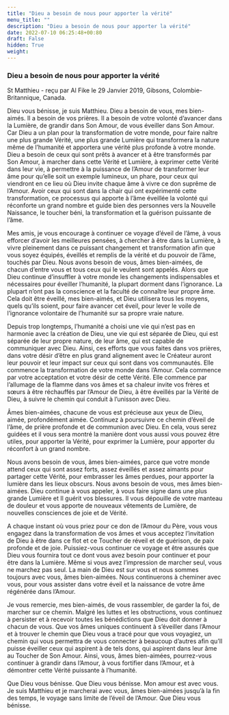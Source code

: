 ```yaml
---
title: "Dieu a besoin de nous pour apporter la vérité"
menu_title: ""
description: "Dieu a besoin de nous pour apporter la vérité"
date: 2022-07-10 06:25:48+00:80
draft: False
hidden: True
weight:
---
```

### Dieu a besoin de nous pour apporter la vérité

St Matthieu - reçu par Al Fike le 29 Janvier 2019, Gibsons, Colombie-Britannique, Canada.

Dieu vous bénisse, je suis Matthieu. Dieu a besoin de vous, mes bien-aimés. Il a besoin de vos prières. Il a besoin de votre volonté d’avancer dans la Lumière, de grandir dans Son Amour, de vous éveiller dans Son Amour. Car Dieu a un plan pour la transformation de votre monde, pour faire naître une plus grande Vérité, une plus grande Lumière qui transformera la nature même de l’humanité et apportera une vérité plus profonde à votre monde. Dieu a besoin de ceux qui sont prêts à avancer et à être transformés par Son Amour, à marcher dans cette Vérité et Lumière, à exprimer cette Vérité dans leur vie, à permettre à la puissance de l’Amour de transformer leur âme pour qu’elle soit un exemple lumineux, un phare, pour ceux qui viendront en ce lieu où Dieu invite chaque âme à vivre ce don suprême de l’Amour. Avoir ceux qui sont dans la chair qui ont expérimenté cette transformation, ce processus qui apporte à l’âme éveillée la volonté qui réconforte un grand nombre et guide bien des personnes vers la Nouvelle Naissance, le toucher béni, la transformation et la guérison puissante de l’âme.

Mes amis, je vous encourage à continuer ce voyage d’éveil de l’âme, à vous efforcer d’avoir les meilleures pensées, à chercher à être dans la Lumière, à vivre pleinement dans ce puissant changement et transformation afin que vous soyez équipés, éveillés et remplis de la vérité et du pouvoir de l’âme, touchés par Dieu. Nous avons besoin de vous, âmes bien-aimées, de chacun d’entre vous et tous ceux qui le veulent sont appelés. Alors que Dieu continue d’insuffler à votre monde les changements indispensables et nécessaires pour éveiller l’humanité, la plupart dorment dans l’ignorance. La plupart n’ont pas la conscience et la faculté de connaître leur propre âme. Cela doit être éveillé, mes bien-aimés, et Dieu utilisera tous les moyens, quels qu’ils soient, pour faire avancer cet éveil, pour lever le voile de l’ignorance volontaire de l’humanité sur sa propre vraie nature.

Depuis trop longtemps, l’humanité a choisi une vie qui n’est pas en harmonie avec la création de Dieu, une vie qui est séparée de Dieu, qui est séparée de leur propre nature, de leur âme, qui est capable de communiquer avec Dieu. Ainsi, ces efforts que vous faites dans vos prières, dans votre désir d’être en plus grand alignement avec le Créateur auront leur pouvoir et leur impact sur ceux qui sont dans vos communautés. Elle commence la transformation de votre monde dans l’Amour. Cela commence par votre acceptation et votre désir de cette Vérité. Elle commence par l’allumage de la flamme dans vos âmes et sa chaleur invite vos frères et sœurs à être réchauffés par l’Amour de Dieu, à être éveillés par la Vérité de Dieu, à suivre le chemin qui conduit à l’unisson avec Dieu.

Âmes bien-aimées, chacune de vous est précieuse aux yeux de Dieu, aimée, profondément aimée. Continuez à poursuivre ce chemin d’éveil de l’âme, de prière profonde et de communion avec Dieu. En cela, vous serez guidées et il vous sera montré la manière dont vous aussi vous pouvez être utiles, pour apporter la Vérité, pour exprimer la Lumière, pour apporter du réconfort à un grand nombre.

Nous avons besoin de vous, âmes bien-aimées, parce que votre monde attend ceux qui sont assez forts, assez éveillés et assez aimants pour partager cette Vérité, pour embrasser les âmes perdues, pour apporter la lumière dans les lieux obscurs. Nous avons besoin de vous, mes âmes bien-aimées. Dieu continue à vous appeler, à vous faire signe dans une plus grande Lumière et Il guérit vos blessures. Il vous dépouille de votre manteau de douleur et vous apporte de nouveaux vêtements de Lumière, de nouvelles consciences de joie et de Vérité.

A chaque instant où vous priez pour ce don de l’Amour du Père, vous vous engagez dans la transformation de vos âmes et vous acceptez l’invitation de Dieu à être dans ce flot et ce Toucher de réveil et de guérison, de paix profonde et de joie. Puissiez-vous continuer ce voyage et être assurés que Dieu vous fournira tout ce dont vous avez besoin pour continuer et pour être dans la Lumière. Même si vous avez l’impression de marcher seul, vous ne marchez pas seul. La main de Dieu est sur vous et nous sommes toujours avec vous, âmes bien-aimées. Nous continuerons à cheminer avec vous, pour vous assister dans votre éveil et la naissance de votre âme régénérée dans l’Amour.

Je vous remercie, mes bien-aimés, de vous rassembler, de garder la foi, de marcher sur ce chemin. Malgré les luttes et les obstructions, vous continuez à persister et à recevoir toutes les bénédictions que Dieu doit donner à chacun de vous. Que vos âmes uniques continuent à s’éveiller dans l’Amour et à trouver le chemin que Dieu vous a tracé pour que vous voyagiez, un chemin qui vous permettra de vous connecter à beaucoup d’autres afin qu’Il puisse éveiller ceux qui aspirent à de tels dons, qui aspirent dans leur âme au Toucher de Son Amour. Ainsi, vous, âmes bien-aimées, pourrez-vous continuer à grandir dans l’Amour, à vous fortifier dans l’Amour, et à démontrer cette Vérité puissante à l’humanité.

Que Dieu vous bénisse. Que Dieu vous bénisse. Mon amour est avec vous. Je suis Matthieu et je marcherai avec vous, âmes bien-aimées jusqu’à la fin des temps, le voyage sans limite de l’éveil de l’Amour. Que Dieu vous bénisse.
